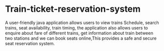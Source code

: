 # Train-ticket-reservation-system
A user-friendly java application allows users to view trains Schedule, search trains, seat availability, train timing, the application also allows users to enquire about fare of different trains, get information about train between two stations and we can book seats online,This provides a safe and secure seat reservation system.

